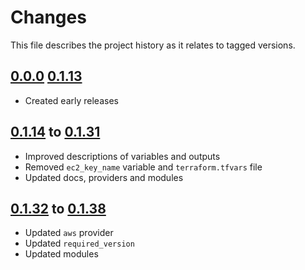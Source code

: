 # Changes
This file describes the project history as it relates to tagged versions.

## [0.0.0](.) [0.1.13](.)
- Created early releases

## [0.1.14](.) to [0.1.31](.)
- Improved descriptions of variables and outputs
- Removed `ec2_key_name` variable and `terraform.tfvars` file
- Updated docs, providers and modules

## [0.1.32](.) to [0.1.38](.)
- Updated `aws` provider
- Updated `required_version`
- Updated modules
